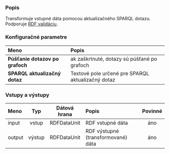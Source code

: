 ### Popis

Transformuje vstupné dáta pomocou aktualizačného SPARQL dotazu. Podporuje [RDF validáciu](https://grips.semantic-web.at/display/UDDOC/RDF+Validation).

### Konfiguračné parametre

| Meno | Popis |
|:----|:----|
|**Púšťanie dotazov po grafoch** | ak zaškrtnuté, dotazy sú púšťané po grafoch |
|**SPARQL aktualizačný dotaz** | Textové pole určené pre SPARQL aktualizačný dotaz |

### Vstupy a výstupy

|Meno |Typ | Dátová hrana | Popis | Povinné |
|:--------|:------:|:------:|:-------------|:---------------------:|
|input  |vstup| RDFDataUnit | RDF vstupné dáta |áno|
|output |výstup| RDFDataUnit | RDF výstupné (transformované) dáta |áno|
